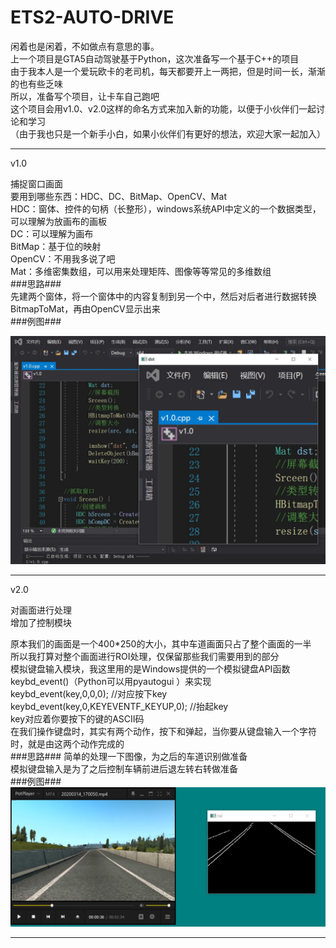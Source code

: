 # ETS2-AUTO-DRIVE
闲着也是闲着，不如做点有意思的事。  
上一个项目是GTA5自动驾驶基于Python，这次准备写一个基于C++的项目  
由于我本人是一个爱玩欧卡的老司机，每天都要开上一两把，但是时间一长，渐渐的也有些乏味  
所以，准备写个项目，让卡车自己跑吧  
这个项目会用v1.0、v2.0这样的命名方式来加入新的功能，以便于小伙伴们一起讨论和学习  
（由于我也只是一个新手小白，如果小伙伴们有更好的想法，欢迎大家一起加入）  
  
****
  
v1.0  
  
捕捉窗口画面  
要用到哪些东西：HDC、DC、BitMap、OpenCV、Mat  
HDC：窗体、控件的句柄（长整形），windows系统API中定义的一个数据类型，可以理解为放画布的画板  
DC：可以理解为画布  
BitMap：基于位的映射  
OpenCV：不用我多说了吧  
Mat：多维密集数组，可以用来处理矩阵、图像等等常见的多维数组  
###思路###  
先建两个窗体，将一个窗体中的内容复制到另一个中，然后对后者进行数据转换BitmapToMat，再由OpenCV显示出来  
###例图###  
  
![Image text](https://github.com/Sanduoo/ETS2-AUTO-DRIVE/blob/master/v1.0/2020-03-14v1.0.jpg)
****
  
v2.0

对画面进行处理  
增加了控制模块  
  
原本我们的画面是一个400*250的大小，其中车道画面只占了整个画面的一半  
所以我打算对整个画面进行ROI处理，仅保留那些我们需要用到的部分  
模拟键盘输入模块，我这里用的是Windows提供的一个模拟键盘API函数keybd_event()（Python可以用pyautogui
）来实现  
keybd_event(key,0,0,0);	//对应按下key  
keybd_event(key,0,KEYEVENTF_KEYUP,0);	//抬起key  
key对应着你要按下的键的ASCII码  
在我们操作键盘时，其实有两个动作，按下和弹起，当你要从键盘输入一个字符时，就是由这两个动作完成的  
###思路###
简单的处理一下图像，为之后的车道识别做准备  
模拟键盘输入是为了之后控制车辆前进后退左转右转做准备  
###例图###
![Image text](https://github.com/Sanduoo/ETS2-AUTO-DRIVE/blob/master/v2.0/2020-03-14v2.0.jpg)
  
****
  
